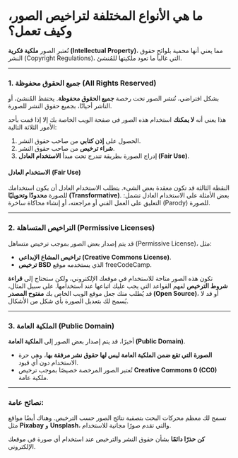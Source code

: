# ما هي الأنواع المختلفة لتراخيص الصور، وكيف تعمل؟

تُعتبر الصور **ملكية فكرية (Intellectual Property)**، مما يعني أنها محمية بلوائح حقوق النشر (Copyright Regulations)، التي غالباً ما تعود ملكيتها للمُنشئ.

---

### 1. جميع الحقوق محفوظة (All Rights Reserved)

بشكل افتراضي، تُنشر الصور تحت رخصة **جميع الحقوق محفوظة**. يحتفظ المُنشئ، أو الناشر أحيانًا، بجميع حقوق النشر للصورة.

هذا يعني أنه **لا يمكنك** استخدام هذه الصور في صفحة الويب الخاصة بك إلا إذا قمت بأحد الأمور الثلاثة التالية:

1.  الحصول على **إذن كتابي** من صاحب حقوق النشر.
2.  **شراء ترخيص** من صاحب حقوق النشر.
3.  إدراج الصورة بطريقة تندرج تحت مبدأ **الاستخدام العادل (Fair Use)**.

#### الاستخدام العادل (Fair Use)

النقطة الثالثة قد تكون معقدة بعض الشيء. يتطلب الاستخدام العادل أن يكون استخدامك للصورة **محدودًا وتحويليًا (Transformative)**. بعض الأمثلة على الاستخدام العادل تشمل: التعليق على العمل الفني أو مراجعته، أو إنشاء محاكاة ساخرة (Parody) للصورة.

---

### 2. التراخيص المتساهلة (Permissive Licenses)

قد يتم إصدار بعض الصور بموجب ترخيص متساهل (Permissive License)، مثل:

- **تراخيص المشاع الإبداعي (Creative Commons License)**.
- **ترخيص BSD** الذي يستخدمه موقع freeCodeCamp.

تكون هذه الصور متاحة للاستخدام في موقعك الإلكتروني، ولكن ستحتاج إلى **قراءة شروط الترخيص** لفهم القواعد التي يجب عليك اتباعها عند استخدامها. على سبيل المثال، قد يُطلب منك جعل موقع الويب الخاص بك **مفتوح المصدر (Open Source)**، أو قد لا يُسمح لك بتعديل الصورة بأي شكل من الأشكال.

---

### 3. الملكية العامة (Public Domain)

أخيرًا، قد يتم إصدار بعض الصور إلى **الملكية العامة (Public Domain)**.

- **الصورة التي تقع ضمن الملكية العامة ليس لها حقوق نشر مرفقة بها**، وهي حرة الاستخدام دون أي قيود.
- تُعتبر الصور المرخصة خصيصًا بموجب ترخيص **Creative Commons 0 (CC0)** ملكية عامة.

---

### نصائح عامة:

تسمح لك معظم محركات البحث بتصفية نتائج الصور حسب الترخيص. وهناك أيضًا مواقع مثل **Pixabay** و **Unsplash**، والتي تقدم صورًا مجانية للاستخدام.

**كن حذرًا دائمًا** بشأن حقوق النشر والترخيص عند استخدام أي صورة في موقعك الإلكتروني.
